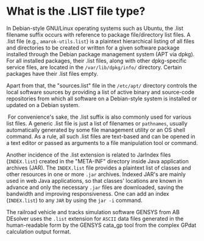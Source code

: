 # What is the .LIST file type?

In Debian-style GNU/Linux operating systems such as Ubuntu, the .list filename suffix occurs with reference to package file/directory list files. A .list file (e.g., `amarok-utils.list`) is a plaintext hierarchical listing of all files and directories to be created or written for a given software package installed through the Debian package management system (APT via dpkg). For all installed packages, their .list files, along with other dpkg-specific service files, are located in the `/var/lib/dpkg/info/` directory. Certain packages have their .list files empty.

Apart from that, the "sources.list" file in the `/etc/apt/` directory controls the local software sources by providing a list of active binary and source-code repositories from which all software on a Debian-style system is installed or updated on a Debian system.

﻿
For convenience's sake, the .list suffix is also commonly used for various list files. A generic .list file is just a list of filenames or `pathnames`, usually automatically generated by some file management utility or an OS shell command. As a rule, all such .list files are text-based and can be opened in a text editor or passed as arguments to a file manipulation tool or command.

Another incidence of the .list extension is related to JarIndex files (`INDEX.list`) created in the "META-INF" directory inside Java application archives (JAR). The `INDEX.list` file provides a plaintext list of classes and other resources in one or more `.jar` archives. Indexed JAR's are mainly used in web Java applications, so that classes' locations are known in advance and only the necessary `.jar` files are downloaded, saving the bandwidth and improving responsiveness. One can add an index (`INDEX.list`) to any `JAR` by using the `jar -i` command.

The railroad vehicle and tracks simulation software GENSYS from AB DEsolver uses the `.list` extension for `ASCII` data files generated in the human-readable form by the GENSYS cata_gp tool from the complex GPdat calculation output format.